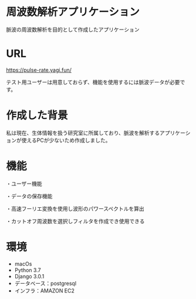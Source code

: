 # 周波数解析アプリケーション
脈波の周波数解析を目的として作成したアプリケーション
# URL
https://pulse-rate.yagi.fun/

テスト用ユーザーは用意しておらず、機能を使用するには脈波データが必要です。
# 作成した背景
私は現在、生体情報を扱う研究室に所属しており、脈波を解析するアプリケーションが使えるPCが少ないため作成しました。

# 機能
・ユーザー機能

・データの保存機能

・高速フーリエ変換を使用し波形のパワースペクトルを算出

・カットオフ周波数を選択しフィルタを作成でき使用できる
# 環境
* macOs
* Python 3.7
* Django 3.0.1
* データベース：postgresql
* インフラ：AMAZON EC2
